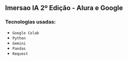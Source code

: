 ## Imersao IA 2º Edição - Alura e Google

### Tecnologias usadas:
- `Google Colab`
- `Python`
- `Gemini`
- `Pandas`
- `Request`
